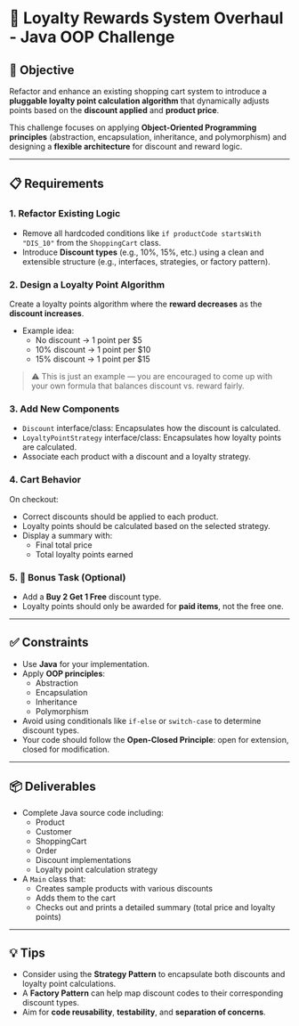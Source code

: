 # 🛒 Loyalty Rewards System Overhaul - Java OOP Challenge

## 🎯 Objective

Refactor and enhance an existing shopping cart system to introduce a **pluggable loyalty point calculation algorithm** that dynamically adjusts points based on the **discount applied** and **product price**.

This challenge focuses on applying **Object-Oriented Programming principles** (abstraction, encapsulation, inheritance, and polymorphism) and designing a **flexible architecture** for discount and reward logic.

---

## 📋 Requirements

### 1. Refactor Existing Logic

- Remove all hardcoded conditions like `if productCode startsWith "DIS_10"` from the `ShoppingCart` class.
- Introduce **Discount types** (e.g., 10%, 15%, etc.) using a clean and extensible structure (e.g., interfaces, strategies, or factory pattern).

### 2. Design a Loyalty Point Algorithm

Create a loyalty points algorithm where the **reward decreases** as the **discount increases**.

- Example idea:
    - No discount → 1 point per $5
    - 10% discount → 1 point per $10
    - 15% discount → 1 point per $15

> ⚠️ This is just an example — you are encouraged to come up with your own formula that balances discount vs. reward fairly.

### 3. Add New Components

- `Discount` interface/class: Encapsulates how the discount is calculated.
- `LoyaltyPointStrategy` interface/class: Encapsulates how loyalty points are calculated.
- Associate each product with a discount and a loyalty strategy.

### 4. Cart Behavior

On checkout:
- Correct discounts should be applied to each product.
- Loyalty points should be calculated based on the selected strategy.
- Display a summary with:
    - Final total price
    - Total loyalty points earned

### 5. 🔧 Bonus Task (Optional)

- Add a **Buy 2 Get 1 Free** discount type.
- Loyalty points should only be awarded for **paid items**, not the free one.

---

## ✅ Constraints

- Use **Java** for your implementation.
- Apply **OOP principles**:
    - Abstraction
    - Encapsulation
    - Inheritance
    - Polymorphism
- Avoid using conditionals like `if-else` or `switch-case` to determine discount types.
- Your code should follow the **Open-Closed Principle**: open for extension, closed for modification.

---

## 📦 Deliverables

- Complete Java source code including:
    - Product
    - Customer
    - ShoppingCart
    - Order
    - Discount implementations
    - Loyalty point calculation strategy
- A `Main` class that:
    - Creates sample products with various discounts
    - Adds them to the cart
    - Checks out and prints a detailed summary (total price and loyalty points)

---

## 💡 Tips

- Consider using the **Strategy Pattern** to encapsulate both discounts and loyalty point calculations.
- A **Factory Pattern** can help map discount codes to their corresponding discount types.
- Aim for **code reusability**, **testability**, and **separation of concerns**.
